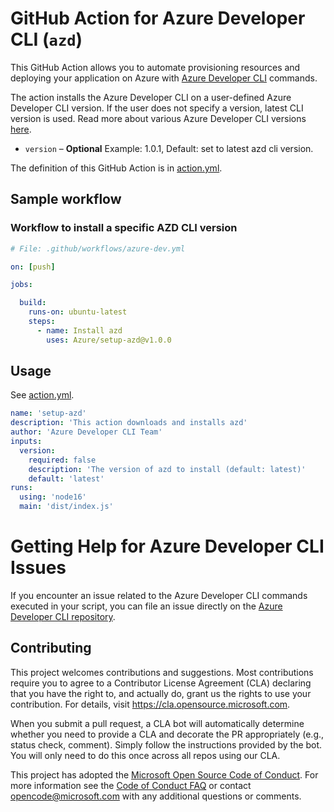 # GitHub Action for Azure Developer CLI (`azd`)

This GitHub Action allows you to automate provisioning resources and deploying your application on Azure with [Azure Developer CLI](https://github.com/azure/setup-azd) commands.

The action installs the Azure Developer CLI on a user-defined Azure Developer CLI version. If the user does not specify a version, latest CLI version is used. Read more about various Azure Developer CLI versions [here](https://github.com/Azure/azure-dev/releases).

- `version` – **Optional** Example: 1.0.1, Default: set to latest azd cli version.

The definition of this GitHub Action is in [action.yml](https://github.com/azure/setup-azd/blob/main/action.yml).

## Sample workflow

### Workflow to install a specific AZD CLI version

```yaml
# File: .github/workflows/azure-dev.yml

on: [push]

jobs:

  build:
    runs-on: ubuntu-latest
    steps:
      - name: Install azd
        uses: Azure/setup-azd@v1.0.0
```

## Usage
See [action.yml](action.yml).

```yaml
name: 'setup-azd'
description: 'This action downloads and installs azd'
author: 'Azure Developer CLI Team'
inputs:
  version:
    required: false
    description: 'The version of azd to install (default: latest)'
    default: 'latest'
runs:
  using: 'node16'
  main: 'dist/index.js'
```

# Getting Help for Azure Developer CLI Issues

If you encounter an issue related to the Azure Developer CLI commands executed in your script, you can file an issue directly on the [Azure Developer CLI repository](https://github.com/Azure/azure-dev/issues/new/choose).

## Contributing

This project welcomes contributions and suggestions.  Most contributions require you to agree to a Contributor License Agreement (CLA) declaring that you have the right to, and actually do, grant us the rights to use your contribution. For details, visit https://cla.opensource.microsoft.com.

When you submit a pull request, a CLA bot will automatically determine whether you need to provide a CLA and decorate the PR appropriately (e.g., status check, comment). Simply follow the instructions provided by the bot. You will only need to do this once across all repos using our CLA.

This project has adopted the [Microsoft Open Source Code of Conduct](https://opensource.microsoft.com/codeofconduct/). For more information see the [Code of Conduct FAQ](https://opensource.microsoft.com/codeofconduct/faq/) or contact [opencode@microsoft.com](mailto:opencode@microsoft.com) with any additional questions or comments.